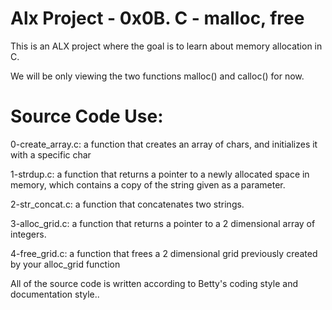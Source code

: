 # Alx Project - 0x0B. C - malloc, free


This is an ALX project where the goal is to learn about memory allocation in C. 

We will be only viewing the two functions malloc() and calloc() for now.


# Source Code Use:

0-create_array.c: a function that creates an array of chars, and initializes it with a specific char

1-strdup.c: a function that returns a pointer to a newly allocated space in memory, which contains a copy of the string given as a parameter.

2-str_concat.c:  a function that concatenates two strings.

3-alloc_grid.c: a function that returns a pointer to a 2 dimensional array of integers.

4-free_grid.c: a function that frees a 2 dimensional grid previously created by your alloc_grid function



All of the source code is written according to Betty's coding style and documentation style..
